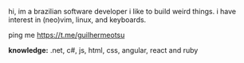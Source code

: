 hi, im a brazilian software developer i like to build weird things. i have interest in (neo)vim, linux, and keyboards.

ping me https://t.me/guilhermeotsu


**knowledge:** .net, c#, js, html, css, angular, react and ruby
